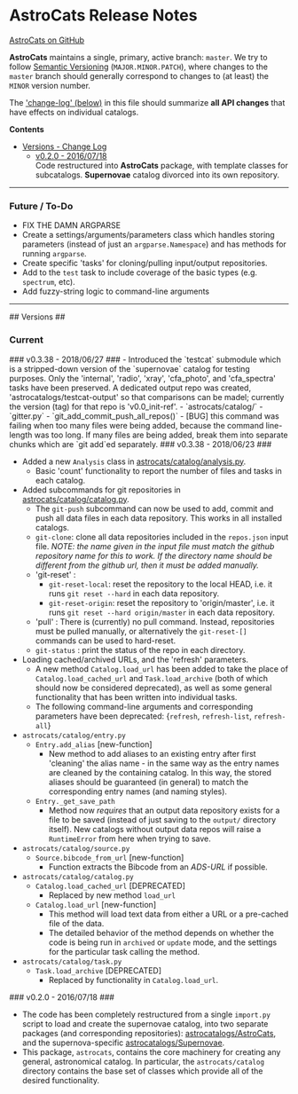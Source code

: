# AstroCats Release Notes #

[AstroCats on GitHub](https://github.com/astrocatalogs/astrocats)

**AstroCats** maintains a single, primary, active branch: `master`.  We try to follow [Semantic Versioning](http://semver.org/) (`MAJOR.MINOR.PATCH`), where changes to the `master` branch should generally correspond to changes to (at least) the `MINOR` version number.

The ['change-log' (below)](#changelog) in this file should summarize **all API changes** that have effects on individual catalogs.

**Contents**
* [Versions - Change Log](#changelog)
    * [v0.2.0 - 2016/07/18](#v0.2.0)  
      Code restructured into **AstroCats** package, with template classes for subcatalogs.  **Supernovae** catalog divorced into its own repository.

---

### Future / To-Do ###

* FIX THE DAMN ARGPARSE
* Create a settings/arguments/parameters class which handles storing parameters (instead of just an `argparse.Namespace`) and has methods for running `argparse`. 
* Create specific 'tasks' for cloning/pulling input/output repositories.
* Add to the `test` task to include coverage of the basic types (e.g. `spectrum`, etc).
* Add fuzzy-string logic to command-line arguments

---

<a name='changelog'>
## Versions ##


### Current ###


<a name='v0.3.39'>
### v0.3.38 - 2018/06/27 ###
- Introduced the `testcat` submodule which is a stripped-down version of the `supernovae` catalog for testing purposes.  Only the 'internal', 'radio', 'xray', 'cfa_photo', and 'cfa_spectra' tasks have been preserved.  A dedicated output repo was created, 'astrocatalogs/testcat-output' so that comparisons can be madel; currently the version (tag) for that repo is 'v0.0_init-ref'.
- `astrocats/catalog/`
    - `gitter.py`
        - `git_add_commit_push_all_repos()`
            - [BUG] this command was failing when too many files were being added, because the command line-length was too long.  If many files are being added, break them into separate chunks which are `git add`ed separately.


<a name='v0.3.38'>
### v0.3.38 - 2018/06/23 ###

- Added a new `Analysis` class in [astrocats/catalog/analysis.py](https://github.com/astrocatalogs/astrocats/blob/master/astrocats/catalog/analysis.py).
    - Basic 'count' functionality to report the number of files and tasks in each catalog.
- Added subcommands for git repositories in [astrocats/catalog/catalog.py](https://github.com/astrocatalogs/astrocats/blob/master/astrocats/catalog/catalog.py).
    - The `git-push` subcommand can now be used to add, commit and push all data files in each data repository.  This works in all installed catalogs.
    - `git-clone`: clone all data repositories included in the `repos.json` input file.  *NOTE: the name given in the input file must match the github repository name for this to work.  If the directory name should be different from the github url, then it must be added manually.*
    - 'git-reset' :
        - `git-reset-local`: reset the repository to the local HEAD, i.e. it runs `git reset --hard` in each data repository.
        - `git-reset-origin`: reset the repository to 'origin/master', i.e. it runs `git reset --hard origin/master` in each data repository.
    - 'pull' : There is (currently) no pull command.  Instead, repositories must be pulled manually, or alternatively the `git-reset-[]` commands can be used to hard-reset.
    - `git-status` : print the status of the repo in each directory.
- Loading cached/archived URLs, and the 'refresh' parameters.
    - A new method `Catalog.load_url` has been added to take the place of `Catalog.load_cached_url` and `Task.load_archive` (both of which should now be considered deprecated), as well as some general functionality that has been written into individual tasks.
    - The following command-line arguments and corresponding parameters have been deprecated: {`refresh`, `refresh-list`, `refresh-all`}
- `astrocats/catalog/entry.py`
    - `Entry.add_alias` [new-function]
        - New method to add aliases to an existing entry after first 'cleaning' the alias name - in the same way as the entry names are cleaned by the containing catalog.  In this way, the stored aliases should be guaranteed (in general) to match the corresponding entry names (and naming styles).
    - `Entry._get_save_path`
        - Method now *requires* that an output data repository exists for a file to be saved (instead of just saving to the `output/` directory itself).  New catalogs without output data repos will raise a `RuntimeError` from here when trying to save.
- `astrocats/catalog/source.py`
    - `Source.bibcode_from_url` [new-function]
        - Function extracts the Bibcode from an *ADS-URL* if possible.
- `astrocats/catalog/catalog.py`
    - `Catalog.load_cached_url` [DEPRECATED]
        - Replaced by new method `load_url`
    - `Catalog.load_url` [new-function]
        - This method will load text data from either a URL or a pre-cached file of the data.
        - The detailed behavior of the method depends on whether the code is being run in `archived` or `update` mode, and the settings for the particular task calling the method.
- `astrocats/catalog/task.py`
    - `Task.load_archive` [DEPRECATED]
        - Replaced by functionality in `Catalog.load_url`.


<a name='v0.2.0'>
### v0.2.0 - 2016/07/18 ###

- The code has been completely restructured from a single `import.py` script to load and create the supernovae catalog, into two separate packages (and corresponding repositories): [astrocatalogs/AstroCats](https://github.com/astrocatalogs/astrocats), and the supernova-specific [astrocatalogs/Supernovae](https://github.com/astrocatalogs/supernovae).
- This package, `astrocats`, contains the core machinery for creating any general, astronomical catalog.  In particular, the `astrocats/catalog` directory contains the base set of classes which provide all of the desired functionality.
